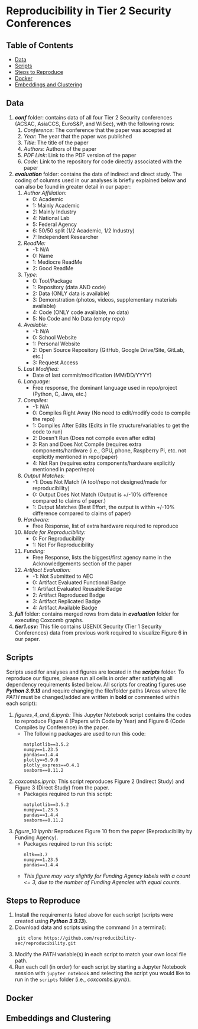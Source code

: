 # Reproducibility in Tier 2 Security Conferences
## Table of Contents
- [Data](#Data)
- [Scripts](#Scripts)
- [Steps to Reproduce](#reproduce_steps)
- [Docker](#Docker)
- [Embeddings and Clustering](#embeddings_clustering)
  
## Data
1. ***conf*** folder: contains data of all four Tier 2 Security conferences (ACSAC, AsiaCCS, EuroS&P, and WiSec), with the following rows:
   1. *Conference*: The conference that the paper was accepted at
   2. *Year*: The year that the paper was published
   3. *Title*: The title of the paper
   4. *Authors*: Authors of the paper
   5. *PDF Link*: Link to the PDF version of the paper
   6. *Code*: Link to the repository for code directly associated with the paper
2. ***evaluation*** folder: contains the data of indirect and direct study. The coding of columns used in our analyses is briefly explained below and can also be found in greater detail in our paper:
   1. *Author Affiliation:*
      - 0: Academic
      - 1: Mainly Academic
      - 2: Mainly Industry
      - 4: National Lab
      - 5: Federal Agency
      - 6: 50/50 split (1/2 Academic, 1/2 Industry)
      - 7: Independent Researcher
   2. *ReadMe:*
      - -1: N/A
      - 0: Name
      - 1: Mediocre ReadMe
      - 2: Good ReadMe
   3. *Type:*
      - 0: Tool/Package
      - 1: Repository (data AND code)
      - 2: Data (ONLY data is available)
      - 3: Demonstration (photos, videos, supplementary materials available)
      - 4: Code (ONLY code available, no data)
      - 5: No Code and No Data (empty repo)
   4. *Available:*
      - -1: N/A
      - 0: School Website
      - 1: Personal Website
      - 2: Open Source Repository (GitHub, Google Drive/Site, GitLab, etc.)
      - 3: Request Access
   5. *Last Modified:*
      - Date of last commit/modification (MM/DD/YYYY)
   6. *Language:*
      - Free response, the dominant language used in repo/project (Python, C, Java, etc.)
   7. *Compiles:*
      - -1: N/A
      - 0: Compiles Right Away (No need to edit/modify code to compile the repo)
      - 1: Compiles After Edits (Edits in file structure/variables to get the code to run)
      - 2: Doesn't Run (Does not compile even after edits)
      - 3: Ran and Does Not Compile (requires extra components/hardware (i.e., GPU, phone, Raspberry Pi, etc. not explicitly mentioned in repo/paper)
      - 4: Not Ran (requires extra components/hardware explicitly mentioned in paper/repo)
   8. *Output Matches:*
      - -1: Does Not Match (A tool/repo not designed/made for reproducibility)
      - 0: Output Does Not Match (Output is +/-10% difference compared to claims of paper.)
      - 1: Output Matches (Best Effort, the output is within +/-10% difference compared to claims of paper)
   9. *Hardware:*
       - Free Response, list of extra hardware required to reproduce
   10. *Made for Reproducibility:*
       - 0: For Reproducibility
       - 1: Not For Reproducibility
   11. *Funding:*
       - Free Response, lists the biggest/first agency name in the Acknowledgements section of the paper
   12. *Artifact Evaluation:*
       - -1: Not Submitted to AEC
       - 0: Artifact Evaluated Functional Badge
       - 1: Artifact Evaluated Reusable Badge
       - 2: Artifact Reproduced Badge
       - 3: Artifact Replicated Badge
       - 4: Artifact Available Badge
3. ***full*** folder: contains merged rows from data in ***evaluation*** folder for executing Coxcomb graphs.
4. ***tier1.csv:*** This file contains USENIX Security (Tier 1 Security Conferences) data from previous work required to visualize Figure 6 in our paper.
   
## Scripts
Scripts used for analyses and figures are located in the ***scripts*** folder. To reproduce our figures, please run all cells in order after satisfying all dependency requirements listed below. All scripts for creating figures use ***Python 3.9.13*** and require changing the file/folder paths (Areas where file *PATH* must be changed/added are written in **bold** or commented within each script):
1. *figures_4_and_6.ipynb:* This Jupyter Notebook script contains the codes to reproduce Figure 4 (Papers with Code by Year) and Figure 6 (Code Compiles by Conference) in the paper.
   - The following packages are used to run this code:
     ```
     matplotlib==3.5.2
     numpy==1.23.5
     pandas==1.4.4
     plotly==5.9.0
     plotly_express==0.4.1
     seaborn==0.11.2
     ```
2. *coxcombs.ipynb:* This script reproduces Figure 2 (Indirect Study) and Figure 3 (Direct Study) from the paper.
   - Packages required to run this script:
     ```
     matplotlib==3.5.2
     numpy==1.23.5
     pandas==1.4.4
     seaborn==0.11.2
     ```
3. *figure_10.ipynb:* Reproduces Figure 10 from the paper (Reproducibility by Funding Agency).
   - Packages required to run this script:
     ```
     nltk==3.7
     numpy==1.23.5
     pandas==1.4.4
     ```
   - *This figure may vary slightly for Funding Agency labels with a count <= 3, due to the number of Funding Agencies with equal counts.*

<a id="reproduce_steps"></a>  
## Steps to Reproduce
1. Install the requirements listed above for each script (scripts were created using ***Python 3.9.13***).
2. Download data and scripts using the command (in a terminal):
   ```
    git clone https://github.com/reproducibility-sec/reproducibility.git
   ```
3. Modify the *PATH* variable(s) in each script to match your own local file path.
4. Run each cell (in order) for each script by starting a Jupyter Notebook session with ```jupyter notebook``` and selecting the script you would like to run in the ```scripts``` folder (i.e., *coxcombs.ipynb*).

## Docker

<a id="embeddings_clustering"></a>
## Embeddings and Clustering
